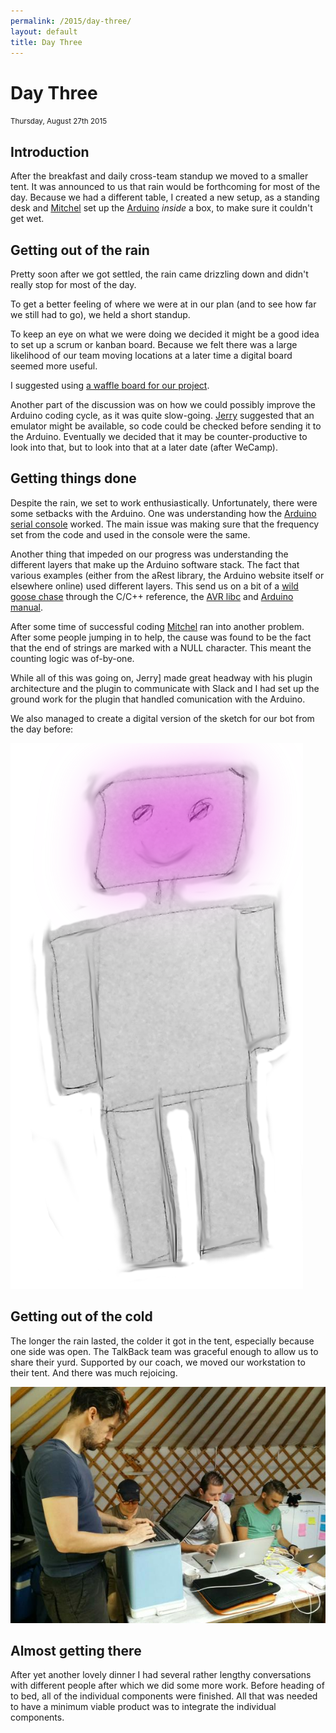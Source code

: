 ```yaml
---
permalink: /2015/day-three/
layout: default
title: Day Three
---
```


# Day Three

<small>Thursday, August 27th 2015</small>

## Introduction

After the breakfast and daily cross-team standup we moved to a smaller tent.
It was announced to us that rain would be forthcoming for most of the day.
Because we had a different table, I created a new setup, as a standing desk and
[Mitchel] set up the [Arduino] _inside_ a box, to make sure it couldn't get wet.

## Getting out of the rain

Pretty soon after we got settled, the rain came drizzling down and didn't really
stop for most of the day.

To get a better feeling of where we were at in our plan (and to see how far we
still had to go), we held a short standup.

To keep an eye on what we were doing we decided it might be a good idea to set
up a scrum or kanban board. Because we felt there was a large likelihood of our
team moving locations at a later time a digital board seemed more useful.

I suggested using [a waffle board for our project].

Another part of the discussion was on how we could possibly improve the Arduino
coding cycle, as it was quite slow-going. [Jerry] suggested that an emulator
might be available, so code could be checked before sending it to the Arduino.
Eventually we decided that it may be counter-productive to look into that, but
to look into that at a later date (after WeCamp).

## Getting things done

Despite the rain, we set to work enthusiastically. Unfortunately, there were
some setbacks with the Arduino. One was understanding how the [Arduino serial
console] worked. The main issue was making sure that the frequency set from the
code and used in the console were the same.

Another thing that impeded on our progress was understanding the different
layers that make up the Arduino software stack. The fact that various examples
(either from the aRest library, the Arduino website itself or elsewhere online)
used different layers. This send us on a bit of a [wild goose chase] through the
C/C++ reference, the [AVR libc] and [Arduino manual].

After some time of successful coding [Mitchel] ran into another problem. After
some people jumping in to help, the cause was found to be the fact that the end
of strings are marked with a NULL character. This meant the counting logic was of-by-one.

While all of this was going on, Jerry] made great headway with his plugin
architecture and the plugin to communicate with Slack and I had set up the
ground work for the plugin that handled comunication with the Arduino.

We also managed to create a digital version of the sketch for our bot from the
day before:

![The Ardo Bot](ardo-full-body.png "The Ardo Bot")

## Getting out of the cold

The longer the rain lasted, the colder it got in the tent, especially because
one side was open. The TalkBack team was graceful enough to allow us to share
their yurd. Supported by our coach, we moved our workstation to their tent.
And there was much rejoicing.

![The team in the yurd](the-team_photo-by-petradreis.jpg "The team in the yurd")

## Almost getting there

After yet another lovely dinner I had several rather lengthy conversations with
different people after which we did some more work. Before heading of to bed, all
of the individual components were finished. All that was needed to have a
minimum viable product was to integrate the individual components.

[Arduino]: https://www.arduino.cc
[Arduino manual]: https://www.arduino.cc/en/Reference/
[Mitchel]: https://twitter.com/MVerschoof
[Jerry]: https://twitter.com/getfocusnl
[Richard]: https://twitter.com/Richard_Tuin

[a waffle board for our project]: https://waffle.io/WeCamp/ardo
[Arduino serial console]: https://www.arduino.cc/en/Reference/Serial
[AVR libc]: http://www.nongnu.org/avr-libc/user-manual/index.html
[wild goose chase]: https://en.wiktionary.org/wiki/wild-goose_chase
